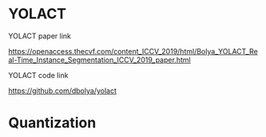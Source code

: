 # YOLACT

YOLACT paper link

https://openaccess.thecvf.com/content_ICCV_2019/html/Bolya_YOLACT_Real-Time_Instance_Segmentation_ICCV_2019_paper.html

YOLACT code link

https://github.com/dbolya/yolact

# Quantization

